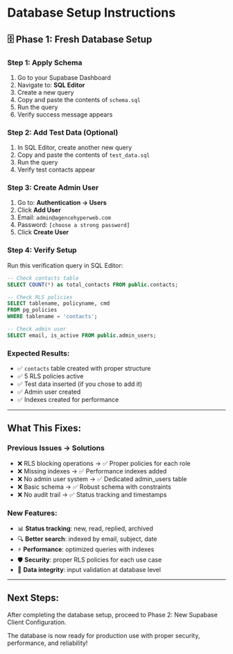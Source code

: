 # Database Setup Instructions

## 🗄️ **Phase 1: Fresh Database Setup**

### **Step 1: Apply Schema**
1. Go to your Supabase Dashboard
2. Navigate to: **SQL Editor**
3. Create a new query
4. Copy and paste the contents of `schema.sql`
5. Run the query
6. Verify success message appears

### **Step 2: Add Test Data (Optional)**
1. In SQL Editor, create another new query
2. Copy and paste the contents of `test_data.sql`
3. Run the query
4. Verify test contacts appear

### **Step 3: Create Admin User**
1. Go to: **Authentication → Users**
2. Click **Add User**
3. Email: `admin@agencehyperweb.com`
4. Password: `[choose a strong password]`
5. Click **Create User**

### **Step 4: Verify Setup**
Run this verification query in SQL Editor:

```sql
-- Check contacts table
SELECT COUNT(*) as total_contacts FROM public.contacts;

-- Check RLS policies
SELECT tablename, policyname, cmd 
FROM pg_policies 
WHERE tablename = 'contacts';

-- Check admin user
SELECT email, is_active FROM public.admin_users;
```

### **Expected Results:**
- ✅ `contacts` table created with proper structure
- ✅ 5 RLS policies active
- ✅ Test data inserted (if you chose to add it)
- ✅ Admin user created
- ✅ Indexes created for performance

---

## **What This Fixes:**

### **Previous Issues → Solutions**
- ❌ RLS blocking operations → ✅ Proper policies for each role
- ❌ Missing indexes → ✅ Performance indexes added
- ❌ No admin user system → ✅ Dedicated admin_users table
- ❌ Basic schema → ✅ Robust schema with constraints
- ❌ No audit trail → ✅ Status tracking and timestamps

### **New Features:**
- 📊 **Status tracking**: new, read, replied, archived
- 🔍 **Better search**: indexed by email, subject, date
- ⚡ **Performance**: optimized queries with indexes
- 🛡️ **Security**: proper RLS policies for each use case
- 📝 **Data integrity**: input validation at database level

---

## **Next Steps:**
After completing the database setup, proceed to Phase 2: New Supabase Client Configuration.

The database is now ready for production use with proper security, performance, and reliability!